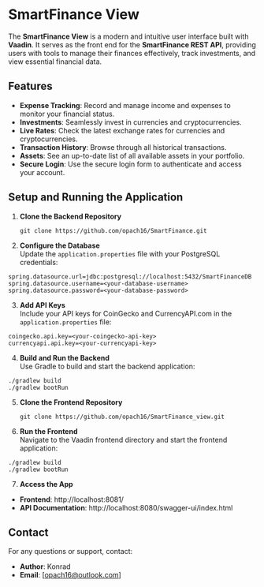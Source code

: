 # SmartFinance View

The **SmartFinance View** is a modern and intuitive user interface built with **Vaadin**. 
It serves as the front end for the **SmartFinance REST API**, providing users with tools to 
manage their finances effectively, track investments, and view essential financial data.

## Features

- **Expense Tracking**: Record and manage income and expenses to monitor your financial status.
- **Investments**: Seamlessly invest in currencies and cryptocurrencies.
- **Live Rates**: Check the latest exchange rates for currencies and cryptocurrencies.
- **Transaction History**: Browse through all historical transactions.
- **Assets**: See an up-to-date list of all available assets in your portfolio.
- **Secure Login**: Use the secure login form to authenticate and access your account.

## Setup and Running the Application

1. **Clone the Backend Repository**  
   ```
   git clone https://github.com/opach16/SmartFinance.git
   ```
   
2. **Configure the Database**  
Update the `application.properties` file with your PostgreSQL credentials:
```
spring.datasource.url=jdbc:postgresql://localhost:5432/SmartFinanceDB
spring.datasource.username=<your-database-username>
spring.datasource.password=<your-database-password>
```

3. **Add API Keys**  
Include your API keys for CoinGecko and CurrencyAPI.com in the `application.properties` file:
```
coingecko.api.key=<your-coingecko-api-key>
currencyapi.api.key=<your-currencyapi-key>
```

4. **Build and Run the Backend**  
Use Gradle to build and start the backend application:
```
./gradlew build
./gradlew bootRun
```

5. **Clone the Frontend Repository**
   ```
   git clone https://github.com/opach16/SmartFinance_view.git
   ```
   
6. **Run the Frontend**  
Navigate to the Vaadin frontend directory and start the frontend application:
```
./gradlew build
./gradlew bootRun
```

7. **Access the App**  
- **Frontend**: http://localhost:8081/
- **API Documentation**: http://localhost:8080/swagger-ui/index.html


## Contact

For any questions or support, contact:
- **Author**: Konrad
- **Email**: [opach16@outlook.com]

